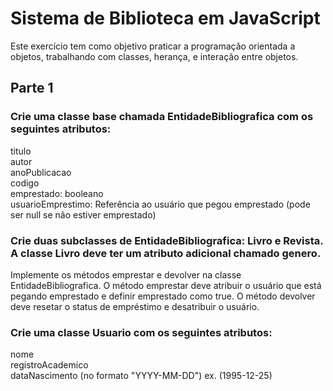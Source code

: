 # Sistema de Biblioteca em JavaScript 



Este exercício tem como objetivo praticar a programação orientada a objetos, trabalhando com classes, herança, e interação entre objetos.





## Parte 1


### Crie uma classe base chamada EntidadeBibliografica com os seguintes atributos:

titulo  
autor  
anoPublicacao  
codigo  
emprestado: booleano  
usuarioEmprestimo: Referência ao usuário que pegou emprestado (pode ser null se não estiver emprestado)  


### Crie duas subclasses de EntidadeBibliografica: Livro e Revista. A classe Livro deve ter um atributo adicional chamado genero.



Implemente os métodos emprestar e devolver na classe EntidadeBibliografica. O método emprestar deve atribuir o usuário que está pegando emprestado e definir emprestado como true. O método devolver deve resetar o status de empréstimo e desatribuir o usuário.


### Crie uma classe Usuario com os seguintes atributos:



nome  
registroAcademico  
dataNascimento (no formato "YYYY-MM-DD") ex. (1995-12-25)